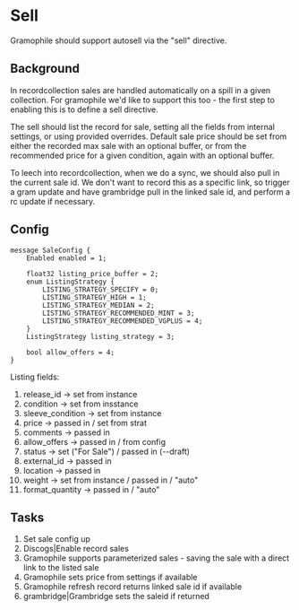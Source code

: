 # Sell

Gramophile should support autosell via the "sell" directive.

## Background

In recordcollection sales are handled automatically on a spill in a given collection.
For gramophile we'd like to support this too - the first step to enabling this is to
define a sell directive.

The sell should list the record for sale, setting all the fields from internal settings, or using
provided overrides. Default sale price should be set from either the recorded max sale with
an optional buffer, or from the recommended price for a given condition, again with an
optional buffer.

To leech into recordcollection, when we do a sync, we should also pull in the current sale id.
We don't want to record this as a specific link, so trigger a gram update and have grambridge
pull in the linked sale id, and perform a rc update if necessary.

## Config

```
message SaleConfig {
    Enabled enabled = 1;

    float32 listing_price_buffer = 2;
    enum ListingStrategy {
        LISTING_STRATEGY_SPECIFY = 0;
        LISTING_STRATEGY_HIGH = 1;
        LISTING_STRATEGY_MEDIAN = 2;
        LISTING_STRATEGY_RECOMMENDED_MINT = 3;
        LISTING_STRATEGY_RECOMMENDED_VGPLUS = 4;
    }
    ListingStrategy listing_strategy = 3;

    bool allow_offers = 4;
}
```

Listing fields:

1. release_id -> set from instance
1. condition -> set from insstance
1. sleeve_condition -> set from instance
1. price -> passed in / set from strat
1. comments -> passed in
1. allow_offers -> passed in / from config
1. status -> set ("For Sale") / passed in (--draft)
1. external_id -> passed in
1. location -> passed in
1. weight -> set from instance / passed in / "auto"
1. format_quantity -> passed in / "auto"

## Tasks

1. Set sale config up
1. Discogs|Enable record sales
1. Gramophile supports parameterized sales - saving the sale with a direct link to the listed sale
1. Gramophile sets price from settings if available
1. Gramophile refresh record returns linked sale id if available
1. grambridge|Grambridge sets the saleid if returned

